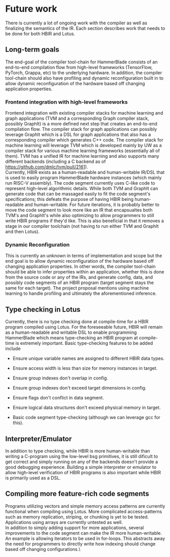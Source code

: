 Future work
===========

There is currently a lot of ongoing work with the compiler as well as
finalizing the semantics of the IR. Each section describes work that
needs to be done for both HBIR and Lotus.

Long-term goals
---------------

The end-goal of the compiler tool-chain for HammerBlade consists of an
end-to-end compilation flow from high-level frameworks (TensorFlow,
PyTorch, Grappa, etc) to the underlying hardware. In addition, the
compiler tool-chain should also have profiling and dynamic
reconfiguration built in to allow dynamic reconfiguration of the
hardware based off changing application properties.

### Frontend integration with high-level frameworks

Frontend integration with existing compiler stacks for machine learning
and graph applications (TVM and a corresponding Graph compiler stack,
possibly GraphIt) is a more defined next step that creates an end-to-end
compilation flow. The compiler stack for graph applications can possibly
leverage GraphIt which is a DSL for graph applications that also has a
corresponding compiler which generates C++ code. The compiler stack for
machine learning will leverage TVM which is developed mainly by UW as a
compiler stack for various machine learning frameworks (essentially all
of them). TVM has a unified IR for machine learning and also supports
many different backends (including a C backend as of
https://github.com/dmlc/tvm/pull/2161).\
Currently, HBIR exists as a human-readable and human-writable IR/DSL
that is used to easily program HammerBlade hardware instances (which
mainly run RISC-V assembly). The code segment currently uses C-like code
to represent high-level algorithmic details. While both TVM and GraphIt
can generate code that can be massaged easily to fit the code segment's
specifications; this defeats the purpose of having HBIR being
human-readable and human-writable. For future iterations, it is probably
better to move the code segment to look more like an IR that
encapsualtes both TVM's and GraphIt's while also optimizing to allow
programmers to still write HBIR programs if they'd like. This is also
beneficial in that it removes a stage in our compiler toolchain (not
having to run either TVM and GraphIt and then Lotus).

### Dynamic Reconfiguration

This is currently an unknown in terms of implementation and scope but
the end goal is to allow dynamic reconfiguration of the hardware based
off changing application properties. In other words, the compiler
tool-chain should be able to infer properties within an application,
whether this is done from the source code or any of the IRs, and
generate config, data, and possibly code segments of an HBIR program
(target segment stays the same for each target). The project proposal
mentions using machine learning to handle profiling and ultimately the
aforementioned inference.

Type checking in Lotus
----------------------

Currently, there is no type checking done at compile-time for a HBIR
program compiled using Lotus. For the foreseeable future, HBIR will
remain as a human-readable and writable DSL to enable programming
HammerBlade which means type-checking an HBIR program at compile-time is
extremely important. Basic type-checking features to be added include

-   Ensure unique variable names are assigned to different HBIR data
    types.

-   Ensure access width is less than size for memory instances in
    target.

-   Ensure group indexes don't overlap in config.

-   Ensure group indexes don't exceed target dimensions in config.

-   Ensure flags don't conflict in data segment.

-   Ensure logical data structures don't exceed physical memory in
    target.

-   Basic code segment type-checking (although we can leverage gcc for
    this).

Interpreter/Emulator
--------------------

In addition to type checking, while HBIR is more human-writable than
writing a C-program using the low-level bsg primitives, it is still
dificult to get correct and simply running on any of the backends
doesn't provide a good debugging experience. Building a simple
interpreter or emulator to allow high-level verification of HBIR
programs is also important while HBIR is primarily used as a DSL.

Compiling more feature-rich code segments
-----------------------------------------

Programs utilizing vectors and simple memory access patterns are
currently functional when compiling using Lotus. More complicated
access-patterns such as memory replication, striping, or chunking is yet
to be tested. Applications using arrays are currently untested as well.\
In addition to simply adding support for more applications, several
improvements to the code segment can make the IR more human-writable. An
example is allowing iterators to be used in for-loops. This abstracts
away the need for programmers to directly write how indexing should
change based off changing configurations.\
